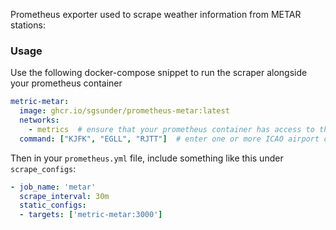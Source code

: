 Prometheus exporter used to scrape weather information from METAR stations:

### Usage

Use the following docker-compose snippet to run the scraper alongside your prometheus container
```yaml
metric-metar:
  image: ghcr.io/sgsunder/prometheus-metar:latest
  networks:
    - metrics  # ensure that your prometheus container has access to the same docker network
  command: ["KJFK", "EGLL", "RJTT"]  # enter one or more ICAO airport codes for which to scrape
```

Then in your `prometheus.yml` file, include something like this under `scrape_configs`:
```yaml
- job_name: 'metar'
  scrape_interval: 30m
  static_configs:
  - targets: ['metric-metar:3000']
```
